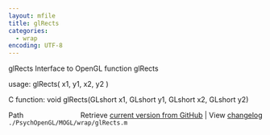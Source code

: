 ```yaml
---
layout: mfile
title: glRects
categories:
  - wrap
encoding: UTF-8
---
```


glRects  Interface to OpenGL function glRects  

usage:  glRects( x1, y1, x2, y2 )  

C function:  void glRects(GLshort x1, GLshort y1, GLshort x2, GLshort y2)  


<div class="code_header" style="text-align:right;">
  <span style="float:left;">Path&nbsp;&nbsp;</span> <span class="counter">Retrieve <a href=
  "https://raw.github.com/Psychtoolbox-3/Psychtoolbox-3/beta/./PsychOpenGL/MOGL/wrap/glRects.m">current version from GitHub</a> | View <a href=
  "https://github.com/Psychtoolbox-3/Psychtoolbox-3/commits/beta/./PsychOpenGL/MOGL/wrap/glRects.m">changelog</a></span>
</div>
<div class="code">
  <code>./PsychOpenGL/MOGL/wrap/glRects.m</code>
</div>
